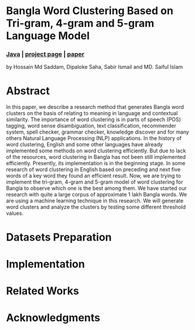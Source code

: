 # Bangla Word Clustering Based on Tri-gram, 4-gram and 5-gram Language Model
### [Java](https://github.com/h-muhammed/Bangla-Word-Clustering) | [project page](https://github.com/h-muhammed/Bangla-Word-Clustering/edit/main) |   [paper](https://arxiv.org/abs/1701.08702)


by Hossain Md Saddam, Dipaloke Saha, Sabir Ismail and MD. Saiful Islam

# Abstract

In this paper, we describe a research method that generates Bangla word clusters on the basis of relating to meaning in language and contextual similarity. The importance of word clustering is in parts of speech (POS) tagging, word sense disambiguation, text classification, recommender system, spell checker, grammar checker, knowledge discover and for many others Natural Language Processing (NLP) applications. In the history of word clustering, English and some other languages have already implemented some methods on word clustering efficiently. But due to lack of the resources, word clustering in Bangla has not been still implemented efficiently. Presently, its implementation is in the beginning stage. In some research of word clustering in English based on preceding and next five words of a key word they found an efficient result. Now, we are trying to implement the tri-gram, 4-gram and 5-gram model of word clustering for Bangla to observe which one is the best among them. We have started our research with quite a large corpus of approximate 1 lakh Bangla words. We are using a machine learning technique in this research. We will generate word clusters and analyze the clusters by testing some different threshold values.

# Datasets Preparation

# Implementation

# Related Works

# Acknowledgments
